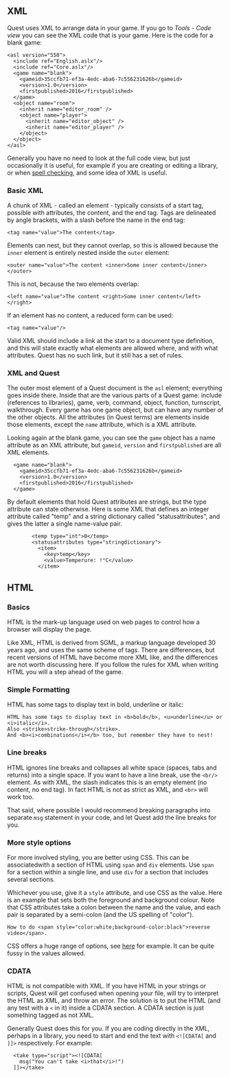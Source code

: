 ## XML

Quest uses XML to arrange data in your game. If you go to _Tools - Code view_ you can see the XML code that is your game. Here is the code for a blank game:
```
<asl version="550">
  <include ref="English.aslx"/>
  <include ref="Core.aslx"/>
  <game name="blank">
    <gameid>35ccfb71-ef3a-4edc-aba6-7c556231626b</gameid>
    <version>1.0</version>
    <firstpublished>2016</firstpublished>
  </game>
  <object name="room">
    <inherit name="editor_room" />
    <object name="player">
      <inherit name="editor_object" />
      <inherit name="editor_player" />
    </object>
  </object>
</asl>
```
Generally you have no need to look at the full code view, but just occasionally it is useful, for example if you are creating or editing a library, or when [spell checking](https://github.com/ThePix/quest/wiki/Spell-Checking), and some idea of XML is useful.

### Basic XML

A chunk of XML - called an element - typically consists of a start tag, possible with attributes, the content, and the end tag. Tags are delineated by angle brackets, with a slash before the name in the end tag:
```
<tag name="value">The content</tag>
```
Elements can nest, but they cannot overlap, so this is allowed because the `inner` element is entirely nested inside the `outer` element:
```
<outer name="value">The content <inner>Some inner content</inner></outer>
```
This is not, because the two elements overlap:
```
<left name="value">The content <right>Some inner content</left></right>
```
If an element has no content, a reduced form can be used:
```
<tag name="value"/>
```
Valid XML should include a link at the start to a document type definition, and this will state exactly what elements are allowed where, and with what attributes. Quest has no such link, but it still has a set of rules.

### XML and Quest

The outer most element of a Quest document is the `asl` element; everything goes inside there. Inside that are the various parts of a Quest game: include (references to libraries), game, verb, command, object, function, turnscript, walkthrough. Every game has one game object, but can have any number of the other objects. All the attributes (in Quest terms) are elements inside those elements, except the `name` attribute, which is a XML attribute.

Looking again at the blank game, you can see the `game` object has a name attribute as an XML attribute, but `gameid`, `version` and `firstpublished` are all XML elements.
```
  <game name="blank">
    <gameid>35ccfb71-ef3a-4edc-aba6-7c556231626b</gameid>
    <version>1.0</version>
    <firstpublished>2016</firstpublished>
  </game>
```
By default elements that hold Quest attributes are strings, but the type attribute can state otherwise. Here is some XML that defines an integer attribute called "temp" and a string dictionary called "statusattributes", and gives the latter a single name-value pair.
```
        <temp type="int">0</temp>
        <statusattributes type="stringdictionary">
          <item>
            <key>temp</key>
            <value>Temperure: !°C</value>
          </item>
```

## HTML

### Basics

HTML is the mark-up language used on web pages to control how a browser will display the page.

Like XML, HTML is derived from SGML, a markup language developed 30 years ago, and uses the same scheme of tags. There are differences, but recent versions of HTML have become more XML like, and the differences are not worth discussing here. If you follow the rules for XML when writing HTML you will a step ahead of the game.

### Simple Formatting

HTML has some tags to display text in bold, underline or italic:
```
HTML has some tags to display text in <b>bold</b>, <u>underline</u> or <i>italic</i>.
Also <strike>strike-through</strike>.
And <b><i>combinations</i></b> too, but remember they have to nest!
```

### Line breaks

HTML ignores line breaks and collapses all white space (spaces, tabs and returns) into a single space. If you want to have a line break, use the `<br/>` element. As with XML, the slash indicates this is an empty element (no content, no end tag). In fact HTML is not as strict as XML, and `<br>` will work too.

That said, where possible I would recommend breaking paragraphs into separate `msg` statement in your code, and let Quest add the line breaks for you.

### More style options

For more involved styling, you are better using CSS. This can be associatedwith a section of HTML using `span` and `div` elements. Use `span` for a section within a single line, and use `div` for a section that includes several sections.

Whichever you use, give it a `style` attribute, and use CSS as the value. Here is an example that sets both the foreground and background colour. Note that CSS attributes take a colon between the name and the value, and each pair is separated by a semi-colon (and the US spelling of "color").
```
How to do <span style="color:white;background-color:black">reverse video</span>.
```
CSS offers a huge range of options, see [here](http://www.w3schools.com/cssref/) for example. It can be quite fussy in the values allowed.

### CDATA

HTML is not compatible with XML. If you have HTML in your strings or scripts, Quest will get confused when opening your file, will try to interpret the HTML as XML, and throw an error. The solution is to put the HTML (and any test with a `<` in it) inside a CDATA section. A CDATA section is just something tagged as not XML.

Generally Quest does this for you. If you are coding directly in the XML, perhaps in a library, you need to start and end the text with `<![CDATA[` and `]]>` respectively. For example:
```
  <take type="script"><![CDATA[
    msg("You can't take <i>that</i>!")
  ]]></take>
```